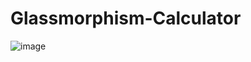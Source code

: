# Glassmorphism-Calculator
![image](https://user-images.githubusercontent.com/91476073/210053981-5e34a14e-dae3-451c-a0e7-cdfb9df73d00.png)
